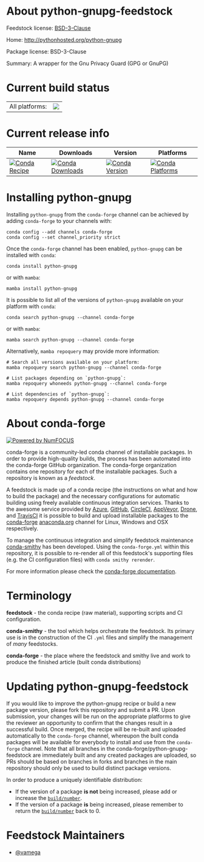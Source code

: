 About python-gnupg-feedstock
============================

Feedstock license: [BSD-3-Clause](https://github.com/conda-forge/python-gnupg-feedstock/blob/main/LICENSE.txt)

Home: http://pythonhosted.org/python-gnupg

Package license: BSD-3-Clause

Summary: A wrapper for the Gnu Privacy Guard (GPG or GnuPG)

Current build status
====================


<table><tr><td>All platforms:</td>
    <td>
      <a href="https://dev.azure.com/conda-forge/feedstock-builds/_build/latest?definitionId=4867&branchName=main">
        <img src="https://dev.azure.com/conda-forge/feedstock-builds/_apis/build/status/python-gnupg-feedstock?branchName=main">
      </a>
    </td>
  </tr>
</table>

Current release info
====================

| Name | Downloads | Version | Platforms |
| --- | --- | --- | --- |
| [![Conda Recipe](https://img.shields.io/badge/recipe-python--gnupg-green.svg)](https://anaconda.org/conda-forge/python-gnupg) | [![Conda Downloads](https://img.shields.io/conda/dn/conda-forge/python-gnupg.svg)](https://anaconda.org/conda-forge/python-gnupg) | [![Conda Version](https://img.shields.io/conda/vn/conda-forge/python-gnupg.svg)](https://anaconda.org/conda-forge/python-gnupg) | [![Conda Platforms](https://img.shields.io/conda/pn/conda-forge/python-gnupg.svg)](https://anaconda.org/conda-forge/python-gnupg) |

Installing python-gnupg
=======================

Installing `python-gnupg` from the `conda-forge` channel can be achieved by adding `conda-forge` to your channels with:

```
conda config --add channels conda-forge
conda config --set channel_priority strict
```

Once the `conda-forge` channel has been enabled, `python-gnupg` can be installed with `conda`:

```
conda install python-gnupg
```

or with `mamba`:

```
mamba install python-gnupg
```

It is possible to list all of the versions of `python-gnupg` available on your platform with `conda`:

```
conda search python-gnupg --channel conda-forge
```

or with `mamba`:

```
mamba search python-gnupg --channel conda-forge
```

Alternatively, `mamba repoquery` may provide more information:

```
# Search all versions available on your platform:
mamba repoquery search python-gnupg --channel conda-forge

# List packages depending on `python-gnupg`:
mamba repoquery whoneeds python-gnupg --channel conda-forge

# List dependencies of `python-gnupg`:
mamba repoquery depends python-gnupg --channel conda-forge
```


About conda-forge
=================

[![Powered by
NumFOCUS](https://img.shields.io/badge/powered%20by-NumFOCUS-orange.svg?style=flat&colorA=E1523D&colorB=007D8A)](https://numfocus.org)

conda-forge is a community-led conda channel of installable packages.
In order to provide high-quality builds, the process has been automated into the
conda-forge GitHub organization. The conda-forge organization contains one repository
for each of the installable packages. Such a repository is known as a *feedstock*.

A feedstock is made up of a conda recipe (the instructions on what and how to build
the package) and the necessary configurations for automatic building using freely
available continuous integration services. Thanks to the awesome service provided by
[Azure](https://azure.microsoft.com/en-us/services/devops/), [GitHub](https://github.com/),
[CircleCI](https://circleci.com/), [AppVeyor](https://www.appveyor.com/),
[Drone](https://cloud.drone.io/welcome), and [TravisCI](https://travis-ci.com/)
it is possible to build and upload installable packages to the
[conda-forge](https://anaconda.org/conda-forge) [anaconda.org](https://anaconda.org/)
channel for Linux, Windows and OSX respectively.

To manage the continuous integration and simplify feedstock maintenance
[conda-smithy](https://github.com/conda-forge/conda-smithy) has been developed.
Using the ``conda-forge.yml`` within this repository, it is possible to re-render all of
this feedstock's supporting files (e.g. the CI configuration files) with ``conda smithy rerender``.

For more information please check the [conda-forge documentation](https://conda-forge.org/docs/).

Terminology
===========

**feedstock** - the conda recipe (raw material), supporting scripts and CI configuration.

**conda-smithy** - the tool which helps orchestrate the feedstock.
                   Its primary use is in the construction of the CI ``.yml`` files
                   and simplify the management of *many* feedstocks.

**conda-forge** - the place where the feedstock and smithy live and work to
                  produce the finished article (built conda distributions)


Updating python-gnupg-feedstock
===============================

If you would like to improve the python-gnupg recipe or build a new
package version, please fork this repository and submit a PR. Upon submission,
your changes will be run on the appropriate platforms to give the reviewer an
opportunity to confirm that the changes result in a successful build. Once
merged, the recipe will be re-built and uploaded automatically to the
`conda-forge` channel, whereupon the built conda packages will be available for
everybody to install and use from the `conda-forge` channel.
Note that all branches in the conda-forge/python-gnupg-feedstock are
immediately built and any created packages are uploaded, so PRs should be based
on branches in forks and branches in the main repository should only be used to
build distinct package versions.

In order to produce a uniquely identifiable distribution:
 * If the version of a package **is not** being increased, please add or increase
   the [``build/number``](https://docs.conda.io/projects/conda-build/en/latest/resources/define-metadata.html#build-number-and-string).
 * If the version of a package **is** being increased, please remember to return
   the [``build/number``](https://docs.conda.io/projects/conda-build/en/latest/resources/define-metadata.html#build-number-and-string)
   back to 0.

Feedstock Maintainers
=====================

* [@vamega](https://github.com/vamega/)

